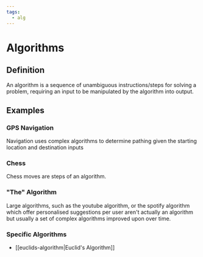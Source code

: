 ```yaml
---
tags:
  - alg
---
```


# Algorithms
## Definition
An algorithm is a sequence of unambiguous instructions/steps for solving a problem, requiring an input to be manipulated by the algorithm into output.

## Examples
### GPS Navigation
Navigation uses complex algorithms to determine pathing given the starting location and destination inputs

### Chess 
Chess moves are steps of an algorithm. 

### "The" Algorithm
Large algorithms, such as the youtube algorithm, or the spotify algorithm which offer personalised suggestions per user aren't actually an algorithm but usually a set of complex algorithms improved upon over time.

### Specific Algorithms
- [[euclids-algorithm|Euclid's Algorithm]]

